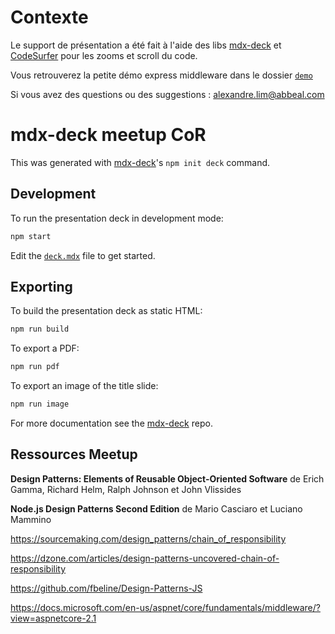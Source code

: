 # Contexte

Le support de présentation a été fait à l'aide des libs [mdx-deck][] et [CodeSurfer][] pour les zooms et scroll du code.

Vous retrouverez la petite démo express middleware dans le dossier [`demo`](demo)

Si vous avez des questions ou des suggestions : <alexandre.lim@abbeal.com>

# mdx-deck meetup CoR

This was generated with [mdx-deck][]'s `npm init deck` command.

## Development

To run the presentation deck in development mode:

```sh
npm start
```

Edit the [`deck.mdx`](deck.mdx) file to get started.

## Exporting

To build the presentation deck as static HTML:

```sh
npm run build
```

To export a PDF:

```sh
npm run pdf
```

To export an image of the title slide:

```sh
npm run image
```

For more documentation see the [mdx-deck][] repo.

[mdx-deck]: https://github.com/jxnblk/mdx-deck
[CodeSurfer]: https://github.com/pomber/code-surfer

## Ressources Meetup

**Design Patterns: Elements of Reusable Object-Oriented Software** de Erich Gamma, Richard Helm, Ralph Johnson et John Vlissides

**Node.js Design Patterns Second Edition** de Mario Casciaro et Luciano Mammino

https://sourcemaking.com/design_patterns/chain_of_responsibility

https://dzone.com/articles/design-patterns-uncovered-chain-of-responsibility

https://github.com/fbeline/Design-Patterns-JS

https://docs.microsoft.com/en-us/aspnet/core/fundamentals/middleware/?view=aspnetcore-2.1
